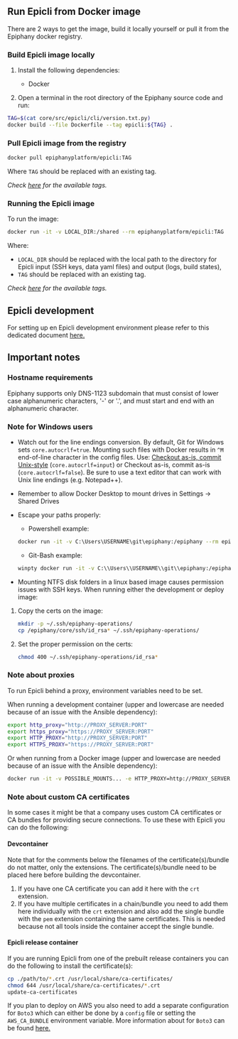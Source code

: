 ## Run Epicli from Docker image

There are 2 ways to get the image, build it locally yourself or pull it from the Epiphany docker registry.

### Build Epicli image locally

1. Install the following dependencies:

    - Docker

2. Open a terminal in the root directory of the Epiphany source code and run:

```bash
TAG=$(cat core/src/epicli/cli/version.txt.py)
docker build --file Dockerfile --tag epicli:${TAG} .
```

### Pull Epicli image from the registry

```bash
docker pull epiphanyplatform/epicli:TAG
```

Where `TAG` should be replaced with an existing tag.

*Check [here](https://cloud.docker.com/u/epiphanyplatform/repository/docker/epiphanyplatform/epicli) for the available tags.*

### Running the Epicli image

To run the image:

```bash
docker run -it -v LOCAL_DIR:/shared --rm epiphanyplatform/epicli:TAG
```

Where:
- `LOCAL_DIR` should be replaced with the local path to the directory for Epicli input (SSH keys, data yaml files) and output (logs, build states),
- `TAG` should be replaced with an existing tag.

*Check [here](https://cloud.docker.com/u/epiphanyplatform/repository/docker/epiphanyplatform/epicli) for the available tags.*

## Epicli development

For setting up en Epicli development environment please refer to this dedicated document [here.](./../DEVELOPMENT.md)

## Important notes

### Hostname requirements

Epiphany supports only DNS-1123 subdomain that must consist of lower case alphanumeric characters, '-' or '.',
and must start and end with an alphanumeric character.

### Note for Windows users

- Watch out for the line endings conversion. By default, Git for Windows sets `core.autocrlf=true`. Mounting such files with Docker results in `^M` end-of-line character in the config files.
Use: [Checkout as-is, commit Unix-style](https://stackoverflow.com/questions/10418975/how-to-change-line-ending-settings) (`core.autocrlf=input`) or Checkout as-is, commit as-is (`core.autocrlf=false`). Be sure to use a text editor that can work with Unix line endings (e.g. Notepad++).

- Remember to allow Docker Desktop to mount drives in Settings -> Shared Drives

- Escape your paths properly:

  - Powershell example:
  ```bash
  docker run -it -v C:\Users\USERNAME\git\epiphany:/epiphany --rm epiphany-dev:
  ```
  - Git-Bash example:
  ```bash
  winpty docker run -it -v C:\\Users\\USERNAME\\git\\epiphany:/epiphany --rm epiphany-dev
  ```

- Mounting NTFS disk folders in a linux based image causes permission issues with SSH keys. When running either the development or deploy image:

1. Copy the certs on the image:

    ```bash
    mkdir -p ~/.ssh/epiphany-operations/
    cp /epiphany/core/ssh/id_rsa* ~/.ssh/epiphany-operations/
    ```
2. Set the proper permission on the certs:

    ```bash
    chmod 400 ~/.ssh/epiphany-operations/id_rsa*
    ```

### Note about proxies

To run Epicli behind a proxy, environment variables need to be set.

When running a development container (upper and lowercase are needed because of an issue with the Ansible dependency):

  ```bash
  export http_proxy="http://PROXY_SERVER:PORT"
  export https_proxy="https://PROXY_SERVER:PORT"
  export HTTP_PROXY="http://PROXY_SERVER:PORT"
  export HTTPS_PROXY="https://PROXY_SERVER:PORT"
  ```

Or when running from a Docker image (upper and lowercase are needed because of an issue with the Ansible dependency):

  ```bash
  docker run -it -v POSSIBLE_MOUNTS... -e HTTP_PROXY=http://PROXY_SERVER:PORT -e HTTPS_PROXY=http://PROXY_SERVER:PORT http_proxy=http://PROXY_SERVER:PORT -e https_proxy=http://PROXY_SERVER:PORT --rm IMAGE_NAME
  ```

### Note about custom CA certificates

In some cases it might be that a company uses custom CA certificates or CA bundles for providing secure connections. To use these with Epicli you can do the following:

#### Devcontainer

Note that for the comments below the filenames of the certificate(s)/bundle do not matter, only the extensions. The certificate(s)/bundle need to be placed here before building the devcontainer.

1. If you have one CA certificate you can add it here with the ```crt``` extension.
2. If you have multiple certificates in a chain/bundle you need to add them here individually with the ```crt``` extension and also add the single bundle with the ```pem``` extension containing the same certificates. This is needed because not all tools inside the container accept the single bundle.

#### Epicli release container

If you are running Epicli from one of the prebuilt release containers you can do the following to install the certificate(s):

  ```bash
  cp ./path/to/*.crt /usr/local/share/ca-certificates/
  chmod 644 /usr/local/share/ca-certificates/*.crt
  update-ca-certificates
  ```

If you plan to deploy on AWS you also need to add a separate configuration for ```Boto3``` which can either be done by a ```config``` file or setting the ```AWS_CA_BUNDLE``` environment variable. More information about for ```Boto3``` can be found [here.](https://boto3.amazonaws.com/v1/documentation/api/latest/guide/configuration.html)
